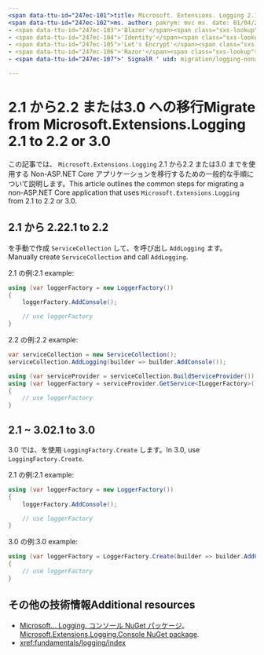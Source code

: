 ```yaml
---
<span data-ttu-id="247ec-101">title: Microsoft. Extensions. Logging 2.1 から2.2 または 3.0 author: pakrym description: non-ASP.NET を使用する Core アプリケーションを2.1 から2.2 または3.0 に移行する方法について説明します。</span><span class="sxs-lookup"><span data-stu-id="247ec-101">title: Migrate from Microsoft.Extensions.Logging 2.1 to 2.2 or 3.0 author: pakrym description: Learn how to migrate a non-ASP.NET Core application that uses Microsoft.Extensions.Logging from 2.1 to 2.2 or 3.0.</span></span>
<span data-ttu-id="247ec-102">ms. author: pakrym: mvc ms. date: 01/04/2019 no loc:</span><span class="sxs-lookup"><span data-stu-id="247ec-102">ms.author: pakrym ms.custom: mvc ms.date: 01/04/2019 no-loc:</span></span>
- <span data-ttu-id="247ec-103">'Blazor'</span><span class="sxs-lookup"><span data-stu-id="247ec-103">'Blazor'</span></span>
- <span data-ttu-id="247ec-104">'Identity'</span><span class="sxs-lookup"><span data-stu-id="247ec-104">'Identity'</span></span>
- <span data-ttu-id="247ec-105">'Let's Encrypt'</span><span class="sxs-lookup"><span data-stu-id="247ec-105">'Let's Encrypt'</span></span>
- <span data-ttu-id="247ec-106">'Razor'</span><span class="sxs-lookup"><span data-stu-id="247ec-106">'Razor'</span></span>
- <span data-ttu-id="247ec-107">' SignalR ' uid: migration/logging-nonaspnetcore</span><span class="sxs-lookup"><span data-stu-id="247ec-107">'SignalR' uid: migration/logging-nonaspnetcore</span></span>

---
```


# <a name="migrate-from-microsoftextensionslogging-21-to-22-or-30"></a><span data-ttu-id="247ec-108">2.1 から2.2 または3.0 への移行</span><span class="sxs-lookup"><span data-stu-id="247ec-108">Migrate from Microsoft.Extensions.Logging 2.1 to 2.2 or 3.0</span></span>

<span data-ttu-id="247ec-109">この記事では、 `Microsoft.Extensions.Logging` 2.1 から2.2 または3.0 までを使用する Non-ASP.NET Core アプリケーションを移行するための一般的な手順について説明します。</span><span class="sxs-lookup"><span data-stu-id="247ec-109">This article outlines the common steps for migrating a non-ASP.NET Core application that uses `Microsoft.Extensions.Logging` from 2.1 to 2.2 or 3.0.</span></span>

## <a name="21-to-22"></a><span data-ttu-id="247ec-110">2.1 から 2.2</span><span class="sxs-lookup"><span data-stu-id="247ec-110">2.1 to 2.2</span></span>

<span data-ttu-id="247ec-111">を手動で作成 `ServiceCollection` して、を呼び出し `AddLogging` ます。</span><span class="sxs-lookup"><span data-stu-id="247ec-111">Manually create `ServiceCollection` and call `AddLogging`.</span></span>

<span data-ttu-id="247ec-112">2.1 の例:</span><span class="sxs-lookup"><span data-stu-id="247ec-112">2.1 example:</span></span>

```csharp
using (var loggerFactory = new LoggerFactory())
{
    loggerFactory.AddConsole();

    // use loggerFactory
}
```

<span data-ttu-id="247ec-113">2.2 の例:</span><span class="sxs-lookup"><span data-stu-id="247ec-113">2.2 example:</span></span>

```csharp
var serviceCollection = new ServiceCollection();
serviceCollection.AddLogging(builder => builder.AddConsole());

using (var serviceProvider = serviceCollection.BuildServiceProvider())
using (var loggerFactory = serviceProvider.GetService<ILoggerFactory>())
{
    // use loggerFactory
}
```

## <a name="21-to-30"></a><span data-ttu-id="247ec-114">2.1 ~ 3.0</span><span class="sxs-lookup"><span data-stu-id="247ec-114">2.1 to 3.0</span></span>

<span data-ttu-id="247ec-115">3.0 では、を使用 `LoggingFactory.Create` します。</span><span class="sxs-lookup"><span data-stu-id="247ec-115">In 3.0, use `LoggingFactory.Create`.</span></span>

<span data-ttu-id="247ec-116">2.1 の例:</span><span class="sxs-lookup"><span data-stu-id="247ec-116">2.1 example:</span></span>

```csharp
using (var loggerFactory = new LoggerFactory())
{
    loggerFactory.AddConsole();

    // use loggerFactory
}
```

<span data-ttu-id="247ec-117">3.0 の例:</span><span class="sxs-lookup"><span data-stu-id="247ec-117">3.0 example:</span></span>

```csharp
using (var loggerFactory = LoggerFactory.Create(builder => builder.AddConsole()))
{
    // use loggerFactory
}
```

## <a name="additional-resources"></a><span data-ttu-id="247ec-118">その他の技術情報</span><span class="sxs-lookup"><span data-stu-id="247ec-118">Additional resources</span></span>

* <span data-ttu-id="247ec-119">[Microsoft... Logging. コンソール NuGet パッケージ](https://www.nuget.org/packages/Microsoft.Extensions.Logging.Console/)。</span><span class="sxs-lookup"><span data-stu-id="247ec-119">[Microsoft.Extensions.Logging.Console NuGet package](https://www.nuget.org/packages/Microsoft.Extensions.Logging.Console/).</span></span>
* <xref:fundamentals/logging/index>
